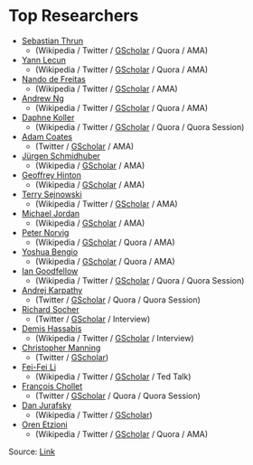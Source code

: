 # Top Researchers # 

 - [Sebastian Thrun](http://robots.stanford.edu/) 
   - (Wikipedia / Twitter / [GScholar](https://scholar.google.com/citations?user=7K34d7cAAAAJ&hl=en&oi=ao) / Quora / AMA)
 - [Yann Lecun](http://yann.lecun.com/) 
   - (Wikipedia / Twitter / [GScholar](https://scholar.google.com/citations?user=WLN3QrAAAAAJ&hl=en) / Quora / AMA)
 - [Nando de Freitas](http://www.cs.ubc.ca/~nando/) 
   - (Wikipedia / Twitter / [GScholar](https://scholar.google.com/citations?user=nzEluBwAAAAJ&hl=en) / AMA)
 - [Andrew Ng](http://www.andrewng.org/) 
   - (Wikipedia / Twitter / [GScholar](https://scholar.google.com/citations?user=JgDKULMAAAAJ&hl=en) / Quora / AMA)
 - [Daphne Koller](http://ai.stanford.edu/users/koller/) 
   - (Wikipedia / Twitter / [GScholar](https://scholar.google.com/citations?user=5Iqe53IAAAAJ) / Quora / Quora Session)
 - [Adam Coates](http://cs.stanford.edu/~acoates/) 
   - (Twitter / [GScholar](https://scholar.google.com/citations?user=bLUllHEAAAAJ&hl=en) / AMA)
 - [Jürgen Schmidhuber](http://people.idsia.ch/~juergen/) 
   - (Wikipedia / [GScholar](https://scholar.google.com/citations?user=gLnCTgIAAAAJ&hl=en) / AMA)
 - [Geoffrey Hinton](http://www.cs.toronto.edu/~hinton/) 
   - (Wikipedia / [GScholar](https://scholar.google.com/citations?user=JicYPdAAAAAJ&hl=en) / AMA)
 - [Terry Sejnowski](http://www.salk.edu/scientist/terrence-sejnowski/) 
   - (Wikipedia / Twitter / [GScholar](https://scholar.google.com/citations?user=m1qAiOUAAAAJ&hl=en) / AMA)
 - [Michael Jordan](https://people.eecs.berkeley.edu/~jordan/) 
   - (Wikipedia / [GScholar](https://scholar.google.com/citations?user=yxUduqMAAAAJ&hl=en) / AMA)
 - [Peter Norvig](http://norvig.com/) 
   - (Wikipedia / [GScholar](https://scholar.google.com/citations?user=Ol0vcWgAAAAJ&hl=en) / Quora / AMA)
 - [Yoshua Bengio](http://www.iro.umontreal.ca/~bengioy/yoshua_en/) 
   - (Wikipedia / [GScholar](https://scholar.google.com/citations?user=kukA0LcAAAAJ&hl=en) / Quora / AMA)
 - [Ian Goodfellow](http://www.iangoodfellow.com/) 
   - (Wikipedia / Twitter / [GScholar](https://scholar.google.com/citations?user=iYN86KEAAAAJ&hl=en) / Quora / Quora Session)
 - [Andrej Karpathy](http://karpathy.github.io/) 
   - (Twitter / [GScholar](https://scholar.google.com/citations?user=l8WuQJgAAAAJ&hl=en) / Quora / Quora Session)
 - [Richard Socher](http://www.socher.org/) 
   - (Twitter / [GScholar](https://scholar.google.com/citations?user=FaOcyfMAAAAJ&hl=en) / Interview)
 - [Demis Hassabis](http://demishassabis.com/) 
   - (Wikipedia / Twitter / [GScholar](https://scholar.google.com/citations?user=dYpPMQEAAAAJ&hl=en) / Interview)
 - [Christopher Manning](https://nlp.stanford.edu/~manning/) 
   - (Twitter / [GScholar](https://scholar.google.com/citations?user=1zmDOdwAAAAJ&hl=en))
 - [Fei-Fei Li](http://vision.stanford.edu/people.html) 
   - (Wikipedia / Twitter / [GScholar](https://scholar.google.com/citations?user=rDfyQnIAAAAJ&hl=en) / Ted Talk)
 - [François Chollet](https://scholar.google.com/citations?user=VfYhf2wAAAAJ&hl=en) 
   - (Twitter / [GScholar](https://scholar.google.com/citations?user=VfYhf2wAAAAJ&hl=en) / Quora / Quora Session)
 - [Dan Jurafsky](https://web.stanford.edu/~jurafsky/) 
   - (Wikipedia / Twitter / [GScholar](https://scholar.google.com/citations?user=uZg9l58AAAAJ&hl=en))
 - [Oren Etzioni](http://allenai.org/team/orene/) 
   - (Wikipedia / Twitter / [GScholar](https://scholar.google.com/citations?user=XF6Yk98AAAAJ&hl=en) / Quora / AMA)



Source: [Link](https://unsupervisedmethods.com/my-curated-list-of-ai-and-machine-learning-resources-from-around-the-web-9a97823b8524)
